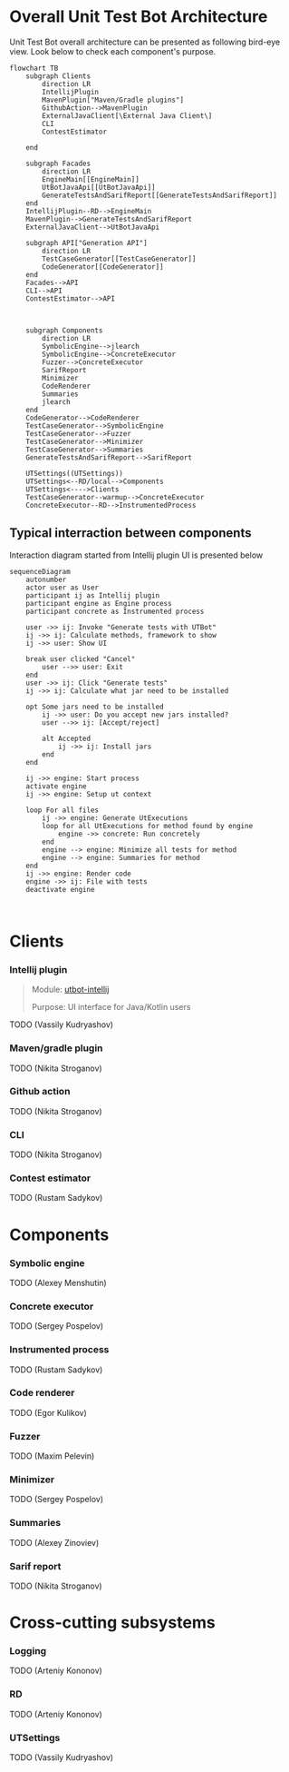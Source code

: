 # Overall Unit Test Bot Architecture

Unit Test Bot overall architecture can be presented as following bird-eye view. Look below to check each component's purpose.

```mermaid
flowchart TB
    subgraph Clients
        direction LR
        IntellijPlugin        
        MavenPlugin["Maven/Gradle plugins"]
        GithubAction-->MavenPlugin
        ExternalJavaClient[\External Java Client\]
        CLI
        ContestEstimator    
                     
    end    

    subgraph Facades
        direction LR
        EngineMain[[EngineMain]]
        UtBotJavaApi[[UtBotJavaApi]]
        GenerateTestsAndSarifReport[[GenerateTestsAndSarifReport]]       
    end
    IntellijPlugin--RD-->EngineMain
    MavenPlugin-->GenerateTestsAndSarifReport
    ExternalJavaClient-->UtBotJavaApi

    subgraph API["Generation API"]
        direction LR
        TestCaseGenerator[[TestCaseGenerator]]
        CodeGenerator[[CodeGenerator]]
    end
    Facades-->API
    CLI-->API
    ContestEstimator-->API
    
        

    subgraph Components
        direction LR
        SymbolicEngine-->jlearch
        SymbolicEngine-->ConcreteExecutor
        Fuzzer-->ConcreteExecutor
        SarifReport
        Minimizer
        CodeRenderer
        Summaries
        jlearch
    end    
    CodeGenerator-->CodeRenderer
    TestCaseGenerator-->SymbolicEngine
    TestCaseGenerator-->Fuzzer
    TestCaseGenerator-->Minimizer
    TestCaseGenerator-->Summaries
    GenerateTestsAndSarifReport-->SarifReport

    UTSettings((UTSettings))
    UTSettings<--RD/local-->Components    
    UTSettings<---->Clients
    TestCaseGenerator--warmup-->ConcreteExecutor
    ConcreteExecutor--RD-->InstrumentedProcess

```

## Typical interraction between components 

Interaction diagram started from Intellij plugin UI is presented below
```mermaid
sequenceDiagram
    autonumber
    actor user as User
    participant ij as Intellij plugin
    participant engine as Engine process
    participant concrete as Instrumented process
    
    user ->> ij: Invoke "Generate tests with UTBot"
    ij ->> ij: Calculate methods, framework to show
    ij ->> user: Show UI

    break user clicked "Cancel"
        user -->> user: Exit
    end
    user ->> ij: Click "Generate tests"
    ij ->> ij: Calculate what jar need to be installed
        
    opt Some jars need to be installed  
        ij ->> user: Do you accept new jars installed?
        user -->> ij: [Accept/reject]
        
        alt Accepted
            ij ->> ij: Install jars
        end
    end

    ij ->> engine: Start process
    activate engine
    ij ->> engine: Setup ut context
    
    loop For all files
        ij ->> engine: Generate UtExecutions
        loop for all UtExecutions for method found by engine
            engine ->> concrete: Run concretely            
        end
        engine --> engine: Minimize all tests for method
        engine --> engine: Summaries for method
    end
    ij ->> engine: Render code
    engine ->> ij: File with tests
    deactivate engine

    
```

# Clients

### Intellij plugin
> Module: [utbot-intellij](https://github.com/UnitTestBot/UTBotJava/tree/main/utbot-intellij)
>
> Purpose: UI interface for Java/Kotlin users


TODO (Vassily Kudryashov)

### Maven/gradle plugin

TODO (Nikita Stroganov)

### Github action

TODO (Nikita Stroganov)

### CLI

TODO (Nikita Stroganov)

### Contest estimator

TODO (Rustam Sadykov)


# Components

### Symbolic engine
TODO (Alexey Menshutin)

### Concrete executor
TODO (Sergey Pospelov)

### Instrumented process
TODO (Rustam Sadykov)

### Code renderer
TODO (Egor Kulikov)

### Fuzzer
TODO (Maxim Pelevin)

### Minimizer
TODO (Sergey Pospelov)

### Summaries
TODO (Alexey Zinoviev)

### Sarif report
TODO (Nikita Stroganov)



# Cross-cutting subsystems

### Logging
TODO (Arteniy Kononov)

### RD
TODO (Arteniy Kononov)

### UTSettings
TODO (Vassily Kudryashov)

